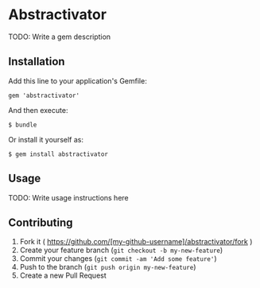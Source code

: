 # Abstractivator

TODO: Write a gem description

## Installation

Add this line to your application's Gemfile:

    gem 'abstractivator'

And then execute:

    $ bundle

Or install it yourself as:

    $ gem install abstractivator

## Usage

TODO: Write usage instructions here

## Contributing

1. Fork it ( https://github.com/[my-github-username]/abstractivator/fork )
2. Create your feature branch (`git checkout -b my-new-feature`)
3. Commit your changes (`git commit -am 'Add some feature'`)
4. Push to the branch (`git push origin my-new-feature`)
5. Create a new Pull Request
